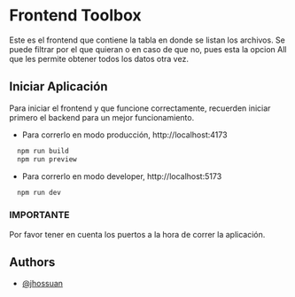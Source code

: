 
# Frontend Toolbox

Este es el frontend que contiene la tabla en donde se listan los archivos.
Se puede filtrar por el que quieran o en caso de que no, pues esta la opcion All que les permite obtener todos los datos otra vez.
## Iniciar Aplicación

Para iniciar el frontend y que funcione correctamente, recuerden iniciar primero el backend para un mejor funcionamiento.

- Para correrlo en modo producción, http://localhost:4173

```bash
  npm run build
  npm run preview
```

- Para correrlo en modo developer, http://localhost:5173

```bash
  npm run dev
```

### IMPORTANTE
Por favor tener en cuenta los puertos a la hora de correr la aplicación.


## Authors

- [@jhossuan](https://www.linkedin.com/in/jhossuan/)

